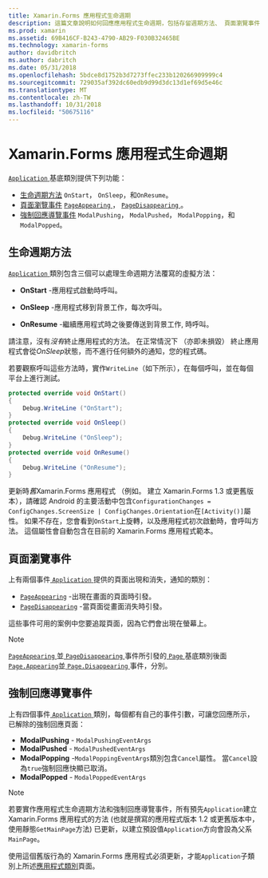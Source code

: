 ```yaml
---
title: Xamarin.Forms 應用程式生命週期
description: 這篇文章說明如何回應應用程式生命週期，包括存留週期方法、 頁面瀏覽事件，以及強制回應導覽事件。
ms.prod: xamarin
ms.assetid: 69B416CF-B243-4790-AB29-F030B32465BE
ms.technology: xamarin-forms
author: davidbritch
ms.author: dabritch
ms.date: 05/31/2018
ms.openlocfilehash: 5bdce8d1752b3d7273ffec233b120266909999c4
ms.sourcegitcommit: 729035af392dc60edb9d99d3dc13d1ef69d5e46c
ms.translationtype: MT
ms.contentlocale: zh-TW
ms.lasthandoff: 10/31/2018
ms.locfileid: "50675116"
---
```

# <a name="xamarinforms-app-lifecycle"></a>Xamarin.Forms 應用程式生命週期

[ `Application` ](xref:Xamarin.Forms.Application)基底類別提供下列功能：

* [生命週期方法](#Lifecycle_Methods) `OnStart`， `OnSleep`，和`OnResume`。
* [頁面瀏覽事件](#page) [ `PageAppearing` ](xref:Xamarin.Forms.Application.PageAppearing)， [ `PageDisappearing` ](xref:Xamarin.Forms.Application.PageDisappearing)。
* [強制回應導覽事件](#modal) `ModalPushing`， `ModalPushed`， `ModalPopping`，和`ModalPopped`。

<a name="Lifecycle_Methods" />

## <a name="lifecycle-methods"></a>生命週期方法

[ `Application` ](xref:Xamarin.Forms.Application)類別包含三個可以處理生命週期方法覆寫的虛擬方法：

* **OnStart** -應用程式啟動時呼叫。

* **OnSleep** -應用程式移到背景工作，每次呼叫。

* **OnResume** -繼續應用程式時之後要傳送到背景工作, 時呼叫。

請注意，沒有*沒有*終止應用程式的方法。
在正常情況下 （亦即未損毀） 終止應用程式會從*OnSleep*狀態，而不進行任何額外的通知，您的程式碼。

若要觀察呼叫這些方法時，實作`WriteLine`（如下所示），在每個呼叫，並在每個平台上進行測試。

```csharp
protected override void OnStart()
{
    Debug.WriteLine ("OnStart");
}
protected override void OnSleep()
{
    Debug.WriteLine ("OnSleep");
}
protected override void OnResume()
{
    Debug.WriteLine ("OnResume");
}
```

更新時*舊*Xamarin.Forms 應用程式 （例如。 建立 Xamarin.Forms 1.3 或更舊版本），請確認 Android 的主要活動中包含`ConfigurationChanges = ConfigChanges.ScreenSize | ConfigChanges.Orientation`在`[Activity()]`屬性。 如果不存在，您會看到`OnStart`上旋轉，以及應用程式初次啟動時，會呼叫方法。 這個屬性會自動包含在目前的 Xamarin.Forms 應用程式範本。

<a name="page" />

## <a name="page-navigation-events"></a>頁面瀏覽事件

上有兩個事件[ `Application` ](xref:Xamarin.Forms.Application)提供的頁面出現和消失，通知的類別：

- [`PageAppearing`](xref:Xamarin.Forms.Application.PageAppearing) -出現在畫面的頁面時引發。
- [`PageDisappearing`](xref:Xamarin.Forms.Application.PageDisappearing) -當頁面從畫面消失時引發。

這些事件可用的案例中您要追蹤頁面，因為它們會出現在螢幕上。

> [!NOTE]
> [ `PageAppearing` ](xref:Xamarin.Forms.Application.PageAppearing)並[ `PageDisappearing` ](xref:Xamarin.Forms.Application.PageDisappearing)事件所引發的[ `Page` ](xref:Xamarin.Forms.Page)基底類別後面[ `Page.Appearing`](xref:Xamarin.Forms.Page.Appearing)並[ `Page.Disappearing` ](xref:Xamarin.Forms.Page.Disappearing)事件，分別。

<a name="modal" />

## <a name="modal-navigation-events"></a>強制回應導覽事件

上有四個事件[ `Application` ](xref:Xamarin.Forms.Application)類別，每個都有自己的事件引數，可讓您回應所示，已解除的強制回應頁面：

* **ModalPushing** - `ModalPushingEventArgs`
* **ModalPushed** - `ModalPushedEventArgs`
* **ModalPopping** -`ModalPoppingEventArgs`類別包含`Cancel`屬性。 當`Cancel`設為`true`強制回應快顯已取消。
* **ModalPopped** - `ModalPoppedEventArgs`

> [!NOTE]
> 若要實作應用程式生命週期方法和強制回應導覽事件，所有預先`Application`建立 Xamarin.Forms 應用程式的方法 (也就是撰寫的應用程式版本 1.2 或更舊版本中，使用靜態`GetMainPage`方法) 已更新，以建立預設值`Application`方向會設為父系`MainPage`。
>
> 使用這個舊版行為的 Xamarin.Forms 應用程式必須更新，才能`Application`子類別上所述[應用程式類別](~/xamarin-forms/app-fundamentals/application-class.md)頁面。
